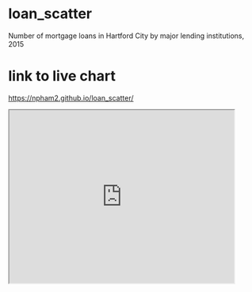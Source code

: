 # loan_scatter
Number of mortgage loans in Hartford City by major lending institutions, 2015

# link to live chart
https://npham2.github.io/loan_scatter/
 <iframe src="https://npham2.github.io/highcharts-scatter-csv/" width="90%" height="350"></iframe>


